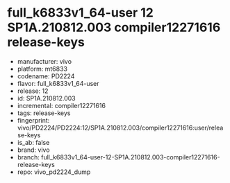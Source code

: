 # full_k6833v1_64-user 12 SP1A.210812.003 compiler12271616 release-keys
- manufacturer: vivo
- platform: mt6833
- codename: PD2224
- flavor: full_k6833v1_64-user
- release: 12
- id: SP1A.210812.003
- incremental: compiler12271616
- tags: release-keys
- fingerprint: vivo/PD2224/PD2224:12/SP1A.210812.003/compiler12271616:user/release-keys
- is_ab: false
- brand: vivo
- branch: full_k6833v1_64-user-12-SP1A.210812.003-compiler12271616-release-keys
- repo: vivo_pd2224_dump

